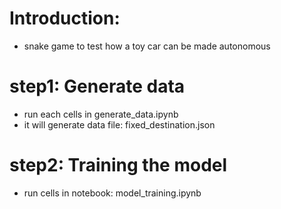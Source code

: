 # Introduction:
 * snake game to test how a toy car can be made autonomous

# step1:  Generate data
* run each cells in generate_data.ipynb
* it will generate data file: fixed_destination.json

# step2: Training the model
* run cells in notebook: model_training.ipynb

